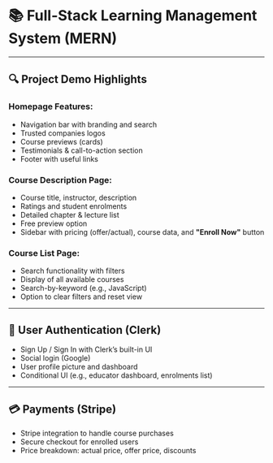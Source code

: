 # 📚 Full-Stack Learning Management System (MERN)

---

## 🔍 Project Demo Highlights

### Homepage Features:
- Navigation bar with branding and search
- Trusted companies logos
- Course previews (cards)
- Testimonials & call-to-action section
- Footer with useful links

### Course Description Page:
- Course title, instructor, description
- Ratings and student enrolments
- Detailed chapter & lecture list
- Free preview option
- Sidebar with pricing (offer/actual), course data, and **"Enroll Now"** button

### Course List Page:
- Search functionality with filters
- Display of all available courses
- Search-by-keyword (e.g., JavaScript)
- Option to clear filters and reset view

---

## 🔐 User Authentication (Clerk)

- Sign Up / Sign In with Clerk’s built-in UI
- Social login (Google)
- User profile picture and dashboard
- Conditional UI (e.g., educator dashboard, enrolments list)

---

## 💳 Payments (Stripe)

- Stripe integration to handle course purchases
- Secure checkout for enrolled users
- Price breakdown: actual price, offer price, discounts
